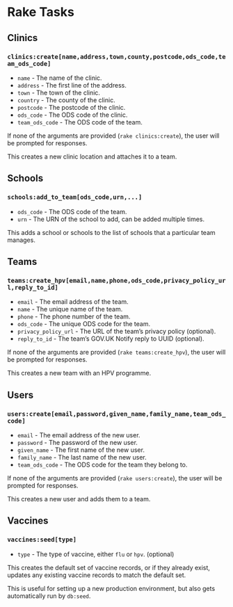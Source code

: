 # Rake Tasks

## Clinics

### `clinics:create[name,address,town,county,postcode,ods_code,team_ods_code]`

- `name` - The name of the clinic.
- `address` - The first line of the address.
- `town` - The town of the clinic.
- `country` - The county of the clinic.
- `postcode` - The postcode of the clinic.
- `ods_code` - The ODS code of the clinic.
- `team_ods_code` - The ODS code of the team.

If none of the arguments are provided (`rake clinics:create`), the user will be prompted for responses.

This creates a new clinic location and attaches it to a team.

## Schools

### `schools:add_to_team[ods_code,urn,...]`

- `ods_code` - The ODS code of the team.
- `urn` - The URN of the school to add, can be added multiple times.

This adds a school or schools to the list of schools that a particular team manages.

## Teams

### `teams:create_hpv[email,name,phone,ods_code,privacy_policy_url,reply_to_id]`

- `email` - The email address of the team.
- `name` - The unique name of the team.
- `phone` - The phone number of the team.
- `ods_code` - The unique ODS code for the team.
- `privacy_policy_url` - The URL of the team’s privacy policy (optional).
- `reply_to_id` - The team’s GOV.UK Notify reply to UUID (optional).

If none of the arguments are provided (`rake teams:create_hpv`), the user will be prompted for responses.

This creates a new team with an HPV programme.

## Users

### `users:create[email,password,given_name,family_name,team_ods_code]`

- `email` - The email address of the new user.
- `password` - The password of the new user.
- `given_name` - The first name of the new user.
- `family_name` - The last name of the new user.
- `team_ods_code` - The ODS code for the team they belong to.

If none of the arguments are provided (`rake users:create`), the user will be prompted for responses.

This creates a new user and adds them to a team.

## Vaccines

### `vaccines:seed[type]`

- `type` - The type of vaccine, either `flu` or `hpv`. (optional)

This creates the default set of vaccine records, or if they already exist, updates any existing vaccine records to match the default set.

This is useful for setting up a new production environment, but also gets automatically run by `db:seed`.
